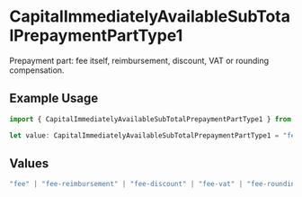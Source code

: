 # CapitalImmediatelyAvailableSubTotalPrepaymentPartType1

Prepayment part: fee itself, reimbursement, discount, VAT or rounding compensation.

## Example Usage

```typescript
import { CapitalImmediatelyAvailableSubTotalPrepaymentPartType1 } from "mollie-api-typescript/models/operations";

let value: CapitalImmediatelyAvailableSubTotalPrepaymentPartType1 = "fee";
```

## Values

```typescript
"fee" | "fee-reimbursement" | "fee-discount" | "fee-vat" | "fee-rounding-compensation"
```